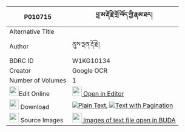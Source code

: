 |P010715|བླ་མ་རྡོ་རྗེ་གྲོ་ལོད་ཀྱི་རྣམ་ཐར། 
| --- | --- 
|Alternative Title |
|Author| ནུས་ལྡན་རྡོ་རྗེ།
|BDRC ID | W1KG10134
|Creator | Google OCR
|Number of Volumes| 1
|<img width="25" src="https://img.icons8.com/color/25/000000/edit-property.png">Edit Online| [<img width="25" src="https://avatars.githubusercontent.com/u/45091458?s=200&v=4"> Open in Editor](http://editor.openpecha.org/P010715)
|<img width="25" src="https://img.icons8.com/fluent/48/000000/download-2.png"/>  Download | [![](https://img.icons8.com/color/20/000000/txt.png)Plain Text](https://github.com/Openpecha/P010715/releases/download/v1/lama_dorje_dro_lo_kyi_namtar_plain_P010715.zip), [![](https://img.icons8.com/color/20/000000/txt.png)Text with Pagination](https://github.com/Openpecha/P010715/releases/download/v1/lama_dorje_dro_lo_kyi_namtar_pages_P010715.zip)
|<img width="25" src="https://img.icons8.com/plasticine/100/000000/pictures-folder.png"/>  Source Images | [<img width="25" src="https://library.bdrc.io/icons/BUDA-small.svg"> Images of text file open in BUDA](https://library.bdrc.io/show/bdr:W1KG10134)
